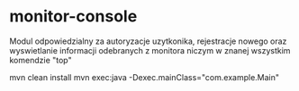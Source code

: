 # monitor-console
Modul odpowiedzialny za autoryzacje uzytkonika, rejestracje nowego oraz wyswietlanie informacji odebranych z monitora niczym w znanej wszystkim komendzie "top"


mvn clean install 
mvn exec:java -Dexec.mainClass="com.example.Main"


